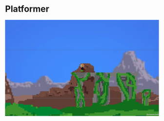 # Platformer

![Platformer](https://github.com/NarenAnandh/Platformer/blob/master/Gui/Screen%20Shot%202018-05-10%20at%208.50.39%20AM.png)
